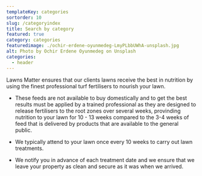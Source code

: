 ```yaml
---
templateKey: categories
sortorder: 10
slug: /categoryindex
title: Search by category
featured: true
category: categories
featuredimage: ./ochir-erdene-oyunmedeg-LmyPLbbUWhA-unsplash.jpg
alt: Photo by Ochir Erdene Oyunmedeg on Unsplash
categories:
  - header
---
```

Lawns Matter ensures that our clients lawns receive the best in nutrition by using the finest professional turf fertilisers to nourish your lawn.  

- These feeds are not available to buy domestically and to get the best results must be applied by a trained professional as they are designed to release fertilisers to the root zones over several weeks, provinding nutrition to your lawn for 10 - 13 weeks compared to the 3-4 weeks of feed that is delivered by products that are available to the general public. 

- We typically attend to your lawn once every 10 weeks to carry out lawn treatments. 

- We notify you in advance of each treatment date and we ensure that we leave your property as clean and secure as it was when we arrived. 
